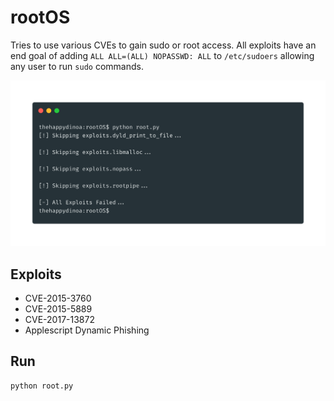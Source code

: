 # rootOS

Tries to use various CVEs to gain sudo or root access. All exploits have an end goal of adding `ALL ALL=(ALL) NOPASSWD: ALL` to `/etc/sudoers` allowing any user to run `sudo` commands.

![screenshot](screenshot.png)

## Exploits

-   CVE-2015-3760
-   CVE-2015-5889
-   CVE-2017-13872
-   Applescript Dynamic Phishing

## Run

```bash
python root.py
```
